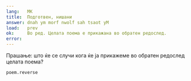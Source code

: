```yaml
---
lang:   MK
title:  Подготвен, нишани
answer: dnah ym morf nwolf sah tsaot yM
load:   prev
ok:     Во ред. Целата поема е прикажана во обратен редослед.
error:  
---
```


Прашање: што ќе се случи кога ќе ја прикажеме во обратен редослед целата поема?

    poem.reverse
